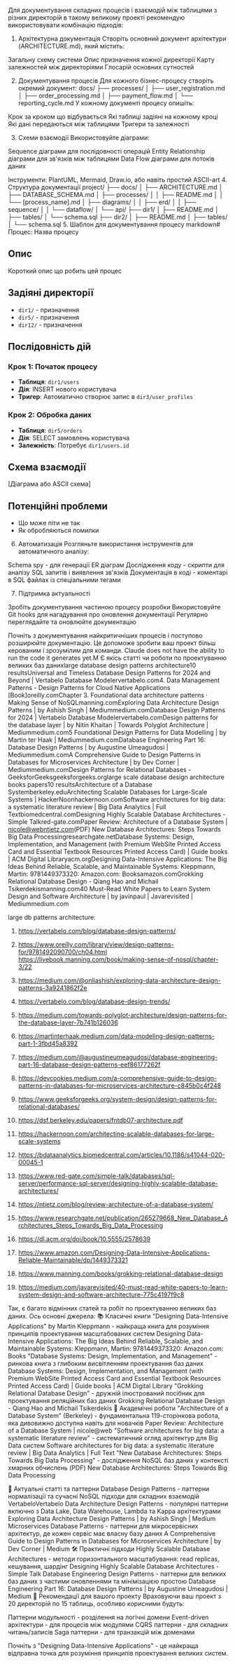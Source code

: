 Для документування складних процесів і взаємодій між таблицями з різних директорій в такому великому проекті рекомендую використовувати комбінацію підходів:
1. Архітектурна документація
Створіть основний документ архітектури (ARCHITECTURE.md), який містить:

Загальну схему системи
Опис призначення кожної директорії
Карту залежностей між директоріями
Глосарій основних сутностей

2. Документування процесів
Для кожного бізнес-процесу створіть окремий документ:
docs/
├── processes/
│   ├── user_registration.md
│   ├── order_processing.md
│   ├── payment_flow.md
│   └── reporting_cycle.md
У кожному документі процесу опишіть:

Крок за кроком що відбувається
Які таблиці задіяні на кожному кроці
Які дані передаються між таблицями
Тригери та залежності

3. Схеми взаємодії
Використовуйте діаграми:

Sequence діаграми для послідовності операцій
Entity Relationship діаграми для зв'язків між таблицями
Data Flow діаграми для потоків даних

Інструменти: PlantUML, Mermaid, Draw.io, або навіть простий ASCII-art
4. Структура документації
project/
├── docs/
│   ├── ARCHITECTURE.md
│   ├── DATABASE_SCHEMA.md
│   ├── processes/
│   │   ├── README.md
│   │   └── [process_name].md
│   ├── diagrams/
│   │   ├── erd/
│   │   ├── sequence/
│   │   └── dataflow/
│   └── api/
├── dir1/
│   ├── README.md
│   ├── tables/
│   └── schema.sql
├── dir2/
│   ├── README.md
│   ├── tables/
│   └── schema.sql
5. Шаблон для документування процесу
markdown# Процес: Назва процесу

## Опис
Короткий опис що робить цей процес

## Задіяні директорії
- `dir1/` - призначення
- `dir5/` - призначення
- `dir12/` - призначення

## Послідовність дій

### Крок 1: Початок процесу
- **Таблиця**: `dir1/users`
- **Дія**: INSERT нового користувача
- **Тригер**: Автоматично створює запис в `dir3/user_profiles`

### Крок 2: Обробка даних
- **Таблиця**: `dir5/orders`
- **Дія**: SELECT замовлень користувача
- **Залежність**: Потребує `dir1/users.id`

## Схема взаємодії
[Діаграма або ASCII схема]

## Потенційні проблеми
- Що може піти не так
- Як обробляються помилки
6. Автоматизація
Розгляньте використання інструментів для автоматичного аналізу:

Schema spy - для генерації ER діаграм
Дослідження коду - скрипти для аналізу SQL запитів і виявлення зв'язків
Документація в коді - коментарі в SQL файлах із спеціальними тегами

7. Підтримка актуальності

Зробіть документування частиною процесу розробки
Використовуйте Git hooks для нагадування про оновлення документації
Регулярно переглядайте та оновлюйте документацію

Почніть з документування найкритичніших процесів і поступово розширюйте документацію. 
Це допоможе зробити ваш проект більш керованим і зрозумілим для команди.
Claude does not have the ability to run the code it generates yet.M
Є якісь статті чи роботи по проектуванню великих баз данихlarge database design patterns architecture10 resultsUniversal and Timeless Database Design Patterns for 2024 and Beyond | Vertabelo Database Modelervertabelo.com4. Data Management Patterns - Design Patterns for Cloud Native Applications [Book]oreilly.comChapter 3. Foundational data architecture patterns · Making Sense of NoSQLmanning.comExploring Data Architecture Design Patterns | by Ashish Singh | Mediummedium.comDatabase Design Patterns for 2024 | Vertabelo Database Modelervertabelo.comDesign patterns for the database layer | by Nitin Khaitan | Towards Polyglot Architecture | Mediummedium.com5 Foundational Design Patterns for Data Modelling | by Martin ter Haak | Mediummedium.comDatabase Engineering Part 16: Database Design Patterns | by Augustine Umeagudosi | Mediummedium.comA Comprehensive Guide to Design Patterns in Databases for Microservices Architecture | by Dev Corner | Mediummedium.comDesign Patterns for Relational Databases - GeeksforGeeksgeeksforgeeks.orglarge scale database design architecture books papers10 resultsArchitecture of a Database Systemberkeley.eduArchitecting Scalable Databases for Large-Scale Systems | HackerNoonhackernoon.comSoftware architectures for big data: a systematic literature review | Big Data Analytics | Full Textbiomedcentral.comDesigning Highly Scalable Database Architectures - Simple Talkred-gate.comPaper Review: Architecture of a Database System | nicole@webntietz.com(PDF) New Database Architectures: Steps Towards Big Data Processingresearchgate.netDatabase Systems: Design, Implementation, and Management (with Premium WebSite Printed Access Card and Essential Textbook Resources Printed Access Card) | Guide books | ACM Digital Libraryacm.orgDesigning Data-Intensive Applications: The Big Ideas Behind Reliable, Scalable, and Maintainable Systems: Kleppmann, Martin: 9781449373320: Amazon.com: Booksamazon.comGrokking Relational Database Design - Qiang Hao and Michail Tsikerdekismanning.com40 Must-Read White Papers to Learn System Design and Software Architecture | by javinpaul | Javarevisited | Mediummedium.com

large db patterns architecture:
1) https://vertabelo.com/blog/database-design-patterns/
2) https://www.oreilly.com/library/view/design-patterns-for/9781492090700/ch04.html
https://livebook.manning.com/book/making-sense-of-nosql/chapter-3/22
4) https://medium.com/@onliashish/exploring-data-architecture-design-patterns-3a9241862f2e
5) https://vertabelo.com/blog/database-design-trends/
6) https://medium.com/towards-polyglot-architecture/design-patterns-for-the-database-layer-7b741b126036
7) https://martinterhaak.medium.com/data-modeling-design-patterns-part-1-3fbd45a8392
8) https://medium.com/@augustineumeagudosi/database-engineering-part-16-database-design-patterns-eef86177262f
9) https://devcookies.medium.com/a-comprehensive-guide-to-design-patterns-in-databases-for-microservices-architecture-c845b0c4f248
10) https://www.geeksforgeeks.org/system-design/design-patterns-for-relational-databases/

1) https://dsf.berkeley.edu/papers/fntdb07-architecture.pdf
2) https://hackernoon.com/architecting-scalable-databases-for-large-scale-systems
3) https://bdataanalytics.biomedcentral.com/articles/10.1186/s41044-020-00045-1
4) https://www.red-gate.com/simple-talk/databases/sql-server/performance-sql-server/designing-highly-scalable-database-architectures/
5) https://ntietz.com/blog/review-architecture-of-a-database-system/
6) https://www.researchgate.net/publication/265279668_New_Database_Architectures_Steps_Towards_Big_Data_Processing
7) https://dl.acm.org/doi/book/10.5555/2578639
8) https://www.amazon.com/Designing-Data-Intensive-Applications-Reliable-Maintainable/dp/1449373321
9) https://www.manning.com/books/grokking-relational-database-design
10) https://medium.com/javarevisited/40-must-read-white-papers-to-learn-system-design-and-software-architecture-775c4197f9c8


Так, є багато відмінних статей та робіт по проектуванню великих баз даних. Ось основні джерела:
📚 Класичні книги
"Designing Data-Intensive Applications" by Martin Kleppmann - найкраща книга для розуміння принципів проектування масштабованих систем Designing Data-Intensive Applications: The Big Ideas Behind Reliable, Scalable, and Maintainable Systems: Kleppmann, Martin: 9781449373320: Amazon.com: Books
"Database Systems: Design, Implementation, and Management" - ринкова книга з глибоким висвітленням проектування баз даних Database Systems: Design, Implementation, and Management (with Premium WebSite Printed Access Card and Essential Textbook Resources Printed Access Card) | Guide books | ACM Digital Library
"Grokking Relational Database Design" - дружній ілюстрований посібник для проектування реляційних баз даних Grokking Relational Database Design - Qiang Hao and Michail Tsikerdekis
📄 Академічні роботи
"Architecture of a Database System" (Berkeley) - фундаментальна 119-сторінкова робота, яка дивовижно доступна навіть для новачків Paper Review: Architecture of a Database System | nicole@web
"Software architectures for big data: a systematic literature review" - систематичний огляд архітектур для Big Data систем Software architectures for big data: a systematic literature review | Big Data Analytics | Full Text
"New Database Architectures: Steps Towards Big Data Processing" - дослідження NoSQL баз даних у контексті хмарних обчислень (PDF) New Database Architectures: Steps Towards Big Data Processing

📖 Актуальні статті та паттерни
Database Design Patterns - паттерни нормалізації та сучасні NoSQL підходи для складних взаємодій VertabeloVertabelo
Data Architecture Design Patterns - популярні паттерни включно з Data Lake, Data Warehouse, Lambda та Kappa архітектурами Exploring Data Architecture Design Patterns | by Ashish Singh | Medium
Microservices Database Patterns - паттерни для мікросервісних архітектур, де кожен сервіс має власну базу даних A Comprehensive Guide to Design Patterns in Databases for Microservices Architecture | by Dev Corner | Medium
🛠️ Практичні підходи
Highly Scalable Database Architectures - методи горизонтального масштабування: read replicas, кешування, шардінг Designing Highly Scalable Database Architectures - Simple Talk
Database Engineering Design Patterns - паттерни для великих баз даних з частими оновленнями та мінімізацією простою Database Engineering Part 16: Database Design Patterns | by Augustine Umeagudosi | Medium
🎯 Рекомендації для вашого проекту
Враховуючи ваш проект з 20 директорій по 15 таблиць, особливо корисними будуть:

Паттерни модульності - розділення на логічні домени
Event-driven архітектури - для процесів між модулями
CQRS паттерни - для складних читань/записів
Saga паттерни - для транзакцій між доменами

Почніть з "Designing Data-Intensive Applications" - це найкраща відправна точка для розуміння принципів проектування великих систем.